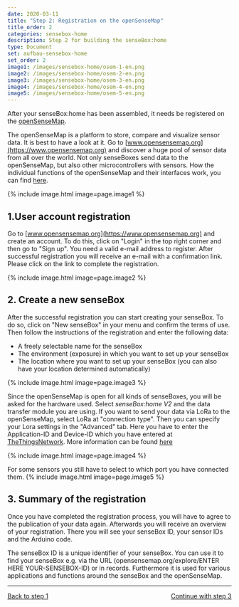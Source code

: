 ```yaml
---
date: 2020-03-11
title: "Step 2: Registration on the openSenseMap"
title_order: 2
categories: sensebox-home
description: Step 2 for building the senseBox:home
type: Document
set: aufbau-sensebox-home
set_order: 2
image1: /images/sensebox-home/osem-1-en.png
image2: /images/sensebox-home/osem-2-en.png
image3: /images/sensebox-home/osem-3-en.png
image4: /images/sensebox-home/osem-4-en.png
image5: /images/sensebox-home/osem-5-en.png
---
```


After your senseBox:home has been assembled, it needs be registered on the [openSenseMap](https://opensensemap.org). 

The openSenseMap is a platform to store, compare and visualize sensor data. It is best to have a look at it. Go to [www.opensensemap.org](https://www.opensensemap.org) and discover a huge pool of sensor data from all over the world. Not only senseBoxes send data to the openSenseMap, but also other microcontrollers with sensors. How the individual functions of the openSenseMap and their interfaces work, you can find [here](https://docs.sensebox.de/opensensemap/).

{% include image.html image=page.image1 %}


## 1.User account registration
Go to [www.opensensemap.org](https://www.opensensemap.org) and create an account. To do this, click on "Login" in the top right corner and then go to "Sign up". You need a valid e-mail address to register. After successful registration you will receive an e-mail with a confirmation link. Please click on the link to complete the registration. 


{% include image.html image=page.image2 %}

## 2. Create a new senseBox
After the successful registration you can start creating your senseBox. To do so, click on "New senseBox" in your menu and confirm the terms of use. Then follow the instructions of the registration and enter the following data:

* A freely selectable name for the senseBox
* The environment (exposure) in which you want to set up your senseBox
* The location where you want to set up your senseBox (you can also have your location determined automatically)


{% include image.html image=page.image3 %}

Since the openSenseMap is open for all kinds of senseBoxes, you will be asked for the hardware used. Select *senseBox:home V2* and the data transfer module you are using. If you want to send your data via LoRa to the openSenseMap, select LoRa at "connection type". Then you can specify your Lora settings in the "Advanced" tab. Here you have to enter the Application-ID and Device-ID which you have entered at [TheThingsNetwork](https://www.thethingsnetwork.org). More information can be found [here](/sensebox-home/home-erweiterung-lora/)

{% include image.html image=page.image4 %}

For some sensors you still have to select to which port you have connected them. 
{% include image.html image=page.image5 %}


## 3. Summary of the registration 
Once you have completed the registration process, you will have to agree to the publication of your data again. Afterwards you will receive an overview of your registration. There you will see your senseBox ID, your sensor IDs and the Arduino code.  

The senseBox ID is a unique identifier of your senseBox. You can use it to find your senseBox e.g. via the URL (opensensemap.org/explore/ENTER HERE YOUR-SENSEBOX-ID) or in records. Furthermore it is used for various applications and functions around the senseBox and the openSenseMap.


<hr>
<a href="/sensebox-home/home-schritt-1/" class="button">Back to step 1</a>
<a href="/sensebox-home/home-schritt-3/" style="float: right;" class="button">Continue with step 3</a>

